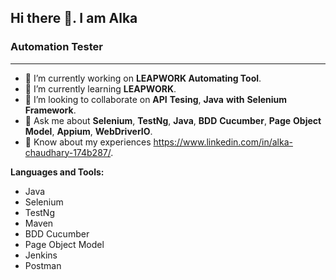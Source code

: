   Hi there 👋. I am Alka
--------------------------------------------------------------------------------------------------------------------------------------------------------------------------
### Automation Tester
--------------------------------------------------------------------------------------------------------------------------------------------------------------------------

- 🔭 I’m currently working on **LEAPWORK Automating Tool**.
- 🌱 I’m currently learning **LEAPWORK**.
- 👯 I’m looking to collaborate on **API** **Tesing**, **Java** **with** **Selenium** **Framework**.
- 💬 Ask me about **Selenium**, **TestNg**, **Java**, **BDD** **Cucumber**, **Page** **Object** **Model**, **Appium**, **WebDriverIO**.
- 📄 Know about my experiences https://www.linkedin.com/in/alka-chaudhary-174b287/.

**Languages and Tools:**

- Java
- Selenium
- TestNg
- Maven
- BDD Cucumber
- Page Object Model
- Jenkins
- Postman

<!--
**AlkaChaudhary/AlkaChaudhary** is a ✨ _special_ ✨ repository because its `README.md` (this file) appears on your GitHub profile.

Here are some ideas to get you started:


-->
